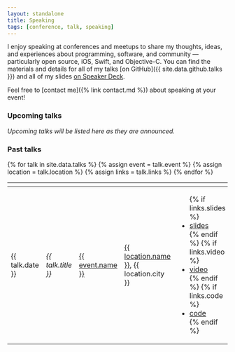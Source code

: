 ```yaml
---
layout: standalone
title: Speaking
tags: [conference, talk, speaking]
---
```


I enjoy speaking at conferences and meetups to share my thoughts, ideas, and experiences about programming,
software, and community &mdash; particularly open source, iOS, Swift, and Objective-C.
You can find the materials and details for all of my talks [on GitHub]({{ site.data.github.talks }})
and all of my slides [on Speaker Deck](https://speakerdeck.com/jessesquires).

Feel free to [contact me]({% link contact.md %}) about speaking at your event!

### Upcoming talks

*Upcoming talks will be listed here as they are announced.*

### Past talks

<div class="table-responsive">
    <table class="table table-striped table-bordered align-middle">
        <thead>
            <tr>
                <th width="100">
                    <i class="bi bi-calendar-week-fill fs-5" role="img" aria-label="Date"></i>
                </th>
                <th>
                    <i class="bi bi-chat-quote-fill fs-5" role="img" aria-label="Title"></i>
                </th>
                <th>
                    <i class="bi bi-camera-reels-fill fs-5" role="img" aria-label="Event"></i>
                </th>
                <th>
                    <i class="bi bi-geo-alt-fill fs-5" role="img" aria-label="Location"></i>
                </th>
                <th>
                    <i class="bi bi-file-earmark-text-fill fs-5" role="img" aria-label="Links"></i>
                </th>
            </tr>
        </thead>
        <tbody>
        {% for talk in site.data.talks %}
            {% assign event = talk.event %}
            {% assign location = talk.location %}
            {% assign links = talk.links %}
            <tr>
                <td>{{ talk.date }}</td>
                <td><i>{{ talk.title }}</i></td>
                <td><a href="{{ event.link }}">{{ event.name }}</a></td>
                <td><a href="{{ location.link }}">{{ location.name }}</a>, {{ location.city }}</td>
                <td>
                    <ul class="list-unstyled list-group list-group-flush text-center">
                    {% if links.slides %}<li><a href="{{ links.slides }}">slides</a></li>{% endif %}
                    {% if links.video %}<li><a href="{{ links.video }}">video</a></li>{% endif %}
                    {% if links.code %}<li><a href="{{ links.code }}">code</a></li>{% endif %}
                    </ul>
                </td>
            </tr>
        {% endfor %}
        </tbody>
    </table>
</div>
